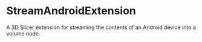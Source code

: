 # StreamAndroidExtension
A 3D Slicer extension for streaming the contents of an Android device into a volume node.
